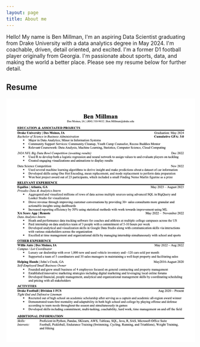 ```yaml
---
layout: page
title: About me
---
```


Hello! My name is Ben Millman, I'm an aspiring Data Scientist graduating from Drake University with a data analytics degree in May 2024. I'm coachable, driven, detail oriented, and excited. I'm a former D1 football player originally from Georgia. I'm passionate about sports, data, and making the world a better place. Please see my resume below for further detail. 
## Resume
![Resume](https://raw.githubusercontent.com/BenjaminMillman/BenjaminMillman.github.io/master/assets/img/Ben_Millman_Resume(Master)%20(2).png)
